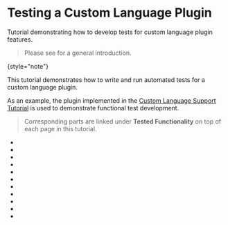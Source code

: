 # Testing a Custom Language Plugin

<!-- Copyright 2000-2024 JetBrains s.r.o. and contributors. Use of this source code is governed by the Apache 2.0 license. -->

<link-summary>Tutorial demonstrating how to develop tests for custom language plugin features.</link-summary>

> Please see [](testing_plugins.md) for a general introduction.
>
{style="note"}

This tutorial demonstrates how to write and run automated tests for a custom language plugin.

As an example, the plugin implemented in the [Custom Language Support Tutorial](custom_language_support_tutorial.md) is used to demonstrate functional test development.

> Corresponding parts are linked under **Tested Functionality** on top of each page in this tutorial.
>

* [](tests_prerequisites.md)
* [](parsing_test.md)
* [](completion_test.md)
* [](annotator_test.md)
* [](formatter_test.md)
* [](rename_test.md)
* [](folding_test.md)
* [](find_usages_test.md)
* [](commenter_test.md)
* [](reference_test.md)
* [](documentation_test.md)

<seealso style="cards">
    <category ref="related">
    <a href="testing_plugins.md"/>
    </category>
</seealso>
